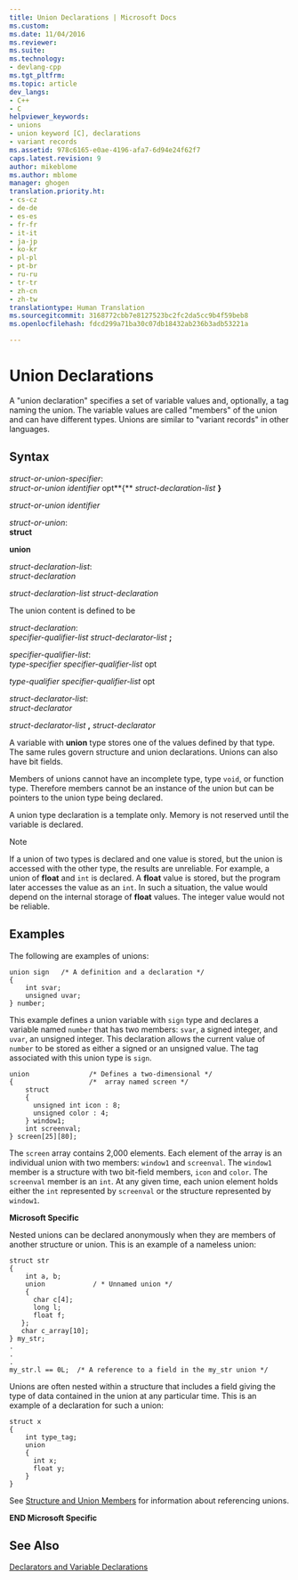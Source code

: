 ```yaml
---
title: Union Declarations | Microsoft Docs
ms.custom: 
ms.date: 11/04/2016
ms.reviewer: 
ms.suite: 
ms.technology:
- devlang-cpp
ms.tgt_pltfrm: 
ms.topic: article
dev_langs:
- C++
- C
helpviewer_keywords:
- unions
- union keyword [C], declarations
- variant records
ms.assetid: 978c6165-e0ae-4196-afa7-6d94e24f62f7
caps.latest.revision: 9
author: mikeblome
ms.author: mblome
manager: ghogen
translation.priority.ht:
- cs-cz
- de-de
- es-es
- fr-fr
- it-it
- ja-jp
- ko-kr
- pl-pl
- pt-br
- ru-ru
- tr-tr
- zh-cn
- zh-tw
translationtype: Human Translation
ms.sourcegitcommit: 3168772cbb7e8127523bc2fc2da5cc9b4f59beb8
ms.openlocfilehash: fdcd299a71ba30c07db18432ab236b3adb53221a

---
```

# Union Declarations
A "union declaration" specifies a set of variable values and, optionally, a tag naming the union. The variable values are called "members" of the union and can have different types. Unions are similar to "variant records" in other languages.  
  
## Syntax  
 *struct-or-union-specifier*:  
 *struct-or-union identifier* opt**{** *struct-declaration-list* **}**  
  
 *struct-or-union identifier*  
  
 *struct-or-union*:  
 **struct**  
  
 **union**  
  
 *struct-declaration-list*:  
 *struct-declaration*  
  
 *struct-declaration-list struct-declaration*  
  
 The union content is defined to be  
  
 *struct-declaration*:  
 *specifier-qualifier-list struct-declarator-list*  **;**  
  
 *specifier-qualifier-list*:  
 *type-specifier specifier-qualifier-list* opt  
  
 *type-qualifier specifier-qualifier-list* opt  
  
 *struct-declarator-list*:  
 *struct-declarator*  
  
 *struct-declarator-list*  **,**  *struct-declarator*  
  
 A variable with **union** type stores one of the values defined by that type. The same rules govern structure and union declarations. Unions can also have bit fields.  
  
 Members of unions cannot have an incomplete type, type `void`, or function type. Therefore members cannot be an instance of the union but can be pointers to the union type being declared.  
  
 A union type declaration is a template only. Memory is not reserved until the variable is declared.  
  
> [!NOTE]
>  If a union of two types is declared and one value is stored, but the union is accessed with the other type, the results are unreliable. For example, a union of **float** and `int` is declared. A **float** value is stored, but the program later accesses the value as an `int`. In such a situation, the value would depend on the internal storage of **float** values. The integer value would not be reliable.  
  
## Examples  
 The following are examples of unions:  
  
```  
union sign   /* A definition and a declaration */  
{  
    int svar;  
    unsigned uvar;  
} number;  
```  
  
 This example defines a union variable with `sign` type and declares a variable named `number` that has two members: `svar`, a signed integer, and `uvar`, an unsigned integer. This declaration allows the current value of `number` to be stored as either a signed or an unsigned value. The tag associated with this union type is `sign`.  
  
```  
union               /* Defines a two-dimensional */  
{                   /*  array named screen */  
    struct      
    {   
      unsigned int icon : 8;    
      unsigned color : 4;  
    } window1;  
    int screenval;  
} screen[25][80];  
```  
  
 The `screen` array contains 2,000 elements. Each element of the array is an individual union with two members: `window1` and `screenval`. The `window1` member is a structure with two bit-field members, `icon` and `color`. The `screenval` member is an `int`. At any given time, each union element holds either the `int` represented by `screenval` or the structure represented by `window1`.  
  
 **Microsoft Specific**  
  
 Nested unions can be declared anonymously when they are members of another structure or union. This is an example of a nameless union:  
  
```  
struct str  
{  
    int a, b;  
    union            / * Unnamed union */  
    {  
      char c[4];  
      long l;  
      float f;  
   };  
   char c_array[10];  
} my_str;  
.  
.  
.  
my_str.l == 0L;  /* A reference to a field in the my_str union */  
```  
  
 Unions are often nested within a structure that includes a field giving the type of data contained in the union at any particular time. This is an example of a declaration for such a union:  
  
```  
struct x  
{  
    int type_tag;  
    union  
    {  
      int x;  
      float y;  
    }  
}  
```  
  
 See [Structure and Union Members](../c-language/structure-and-union-members.md) for information about referencing unions.  
  
 **END Microsoft Specific**  
  
## See Also  
 [Declarators and Variable Declarations](../c-language/declarators-and-variable-declarations.md)


<!--HONumber=Jan17_HO1-->


